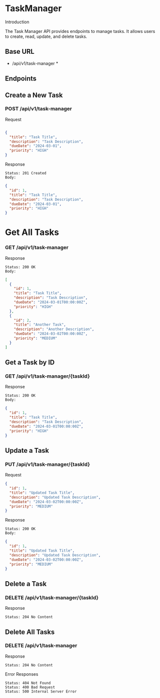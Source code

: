 # TaskManager
Introduction

The Task Manager API provides endpoints to manage tasks. It allows users to create, read, update, and delete tasks.
## Base URL
* /api/v1/task-manager *

## Endpoints

## Create a New Task

### POST /api/v1/task-manager
Request

```json

{
  "title": "Task Title",
  "description": "Task Description",
  "dueDate": "2024-03-01",
  "priority": "HIGH"
}
```
Response

    Status: 201 Created
    Body:

```json
{
  "id": 1,
  "title": "Task Title",
  "description": "Task Description",
  "dueDate": "2024-03-01",
  "priority": "HIGH"
}
```
# Get All Tasks

### GET /api/v1/task-manager

Response

    Status: 200 OK
    Body:

```json
[
  {
    "id": 1,
    "title": "Task Title",
    "description": "Task Description",
    "dueDate": "2024-03-01T00:00:00Z",
    "priority": "HIGH"
  },
  {
    "id": 2,
    "title": "Another Task",
    "description": "Another Description",
    "dueDate": "2024-03-02T00:00:00Z",
    "priority": "MEDIUM"
  }
]
```
## Get a Task by ID

### GET /api/v1/task-manager/{taskId}
Response

    Status: 200 OK
    Body:

```json
{
  "id": 1,
  "title": "Task Title",
  "description": "Task Description",
  "dueDate": "2024-03-01T00:00:00Z",
  "priority": "HIGH"
}
```
## Update a Task

### PUT /api/v1/task-manager/{taskId}
Request

```json
{
  "id": 1,
  "title": "Updated Task Title",
  "description": "Updated Task Description",
  "dueDate": "2024-03-02T00:00:00Z",
  "priority": "MEDIUM"
}
```
Response

    Status: 200 OK
    Body:

```json
{
  "id": 1,
  "title": "Updated Task Title",
  "description": "Updated Task Description",
  "dueDate": "2024-03-02T00:00:00Z",
  "priority": "MEDIUM"
}
```
## Delete a Task

### DELETE /api/v1/task-manager/{taskId}
Response

    Status: 204 No Content

## Delete All Tasks

### DELETE /api/v1/task-manager
Response

    Status: 204 No Content

Error Responses

    Status: 404 Not Found
    Status: 400 Bad Request
    Status: 500 Internal Server Error

